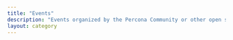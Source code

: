 ```yaml
---
title: "Events"
description: "Events organized by the Percona Community or other open source database communities"
layout: category
---
```

